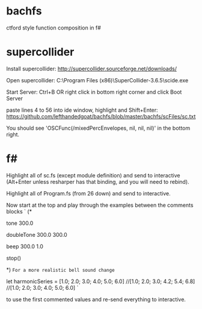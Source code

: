bachfs
======

ctford style function composition in f#

supercollider
=============

Install supercollider:
http://supercollider.sourceforge.net/downloads/

Open supercollider:
C:\Program Files (x86)\SuperCollider-3.6.5\scide.exe

Start Server: Ctrl+B OR right click in bottom right corner and click Boot Server

paste lines 4 to 56 into ide window, highlight and Shift+Enter:
https://github.com/lefthandedgoat/bachfs/blob/master/bachfs/scFiles/sc.txt

You should see 'OSCFunc(/mixedPercEnvelopes, nil, nil, nil)' in the bottom right.


f#
==
Highlight all of sc.fs (except module definition) and send to interactive (Alt+Enter unless resharper has that binding, and you will need to rebind).

Highlight all of Program.fs (from 26 down) and send to interactive.

Now start at the top and play through the examples between the comments blocks 
`
(*

tone 300.0

doubleTone 300.0 300.0

beep 300.0 1.0

stop()

*)
`
For a more realistic bell sound change 
`

let harmonicSeries = [1.0; 2.0; 3.0; 4.0; 5.0; 6.0] //[1.0; 2.0; 3.0; 4.2; 5.4; 6.8] //[1.0; 2.0; 3.0; 4.0; 5.0; 6.0]
`

to use the first commented values and re-send everything to interactive.

